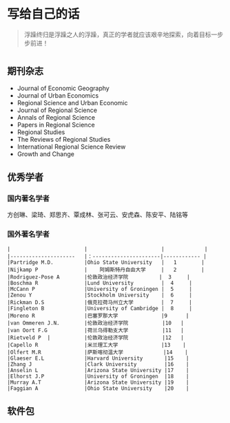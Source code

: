 # 写给自己的话
> 浮躁终归是浮躁之人的浮躁，真正的学者就应该艰辛地探索，向着目标一步步前进！

# 

## 期刊杂志

- Journal of Economic Geography
- Journal of Urban Economics
- Regional Science and Urban Economic
- Journal of Regional Science
- Annals of Regional Science
- Papers in Regional Science
- Regional Studies
- The Reviews of Regional Studies
- International Regional Science Review
- Growth and Change

## 优秀学者

### 国内著名学者
   方创琳、梁琦、郑思齐、覃成林、张可云、安虎森、陈安平、陆铭等
### 国外著名学者
   
    |                        |                        |             |
    |---------------------   |：----------------------|------------ |
    |Partridge M.D.          |Ohio State University   |   1        |
    |Nijkamp P               |    阿姆斯特丹自由大学     |   2        |
    |Rodriguez-Pose A        |伦敦政治经济学院          |  3     |
    |Boschma R               |Lund University         |  4     |
    |McCann P                |University of Groningen |  5     |
    |Zenou Y                 |Stockholm University    |  6     |
    |Rickman D.S             |俄克拉荷马州立大学         |  7     |
    |Fingleton B             |University of Cambridge |  8     |
    |Moreno R                |巴塞罗那大学              |9      |
    |van Ommeren J.N.        |伦敦政治经济学院           |10   |
    |van Oort F.G            |荷兰乌得勒支大学           |11   |
    |Rietveld P  |           |伦敦政治经济学院           |12   |
    |Capello R               |米兰理工大学              |13    |
    |Olfert M.R              |萨斯喀彻温大学             |14    |
    |Glaeser E.L             |Harvard University       |15    |
    |Zhang J                 |Clark University         |16    |
    |Anselin L               |Arizona State University |17    |
    |Elhorst J.P             |University of Groningen  |18    |
    |Murray A.T              |Arizona State University |19    |
    |Faggian A               |Ohio State University    |20    |
  
    
  
## 软件包








